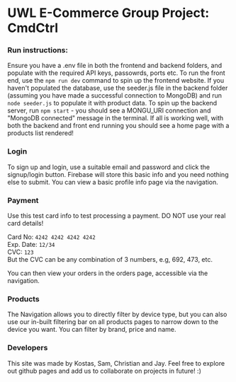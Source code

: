 # UWL E-Commerce Group Project: CmdCtrl

### Run instructions:
Ensure you have a .env file in both the frontend and backend folders, and populate with the required API keys, passowrds, ports etc. To run the front end, use the `npm run dev` command to spin up the frontend website.
If you haven't populated the database, use the seeder.js file in the backend folder (assuming you have made a successful connection to MongoDB) and run `node seeder.js` to populate it with product data.
To spin up the backend server, run `npm start` - you should see a MONGU_URI connection and "MongoDB connected" message in the terminal.
If all is working well, with both the backend and front end running you should see a home page with a products list rendered!


### Login
To sign up and login, use a suitable email and password and click the signup/login button. Firebase will store this basic info and you need nothing else to submit.
You can view a basic profile info page via the navigation.

### Payment

Use this test card info to test processing a payment. DO NOT use your real card details!

Card No: `4242 4242 4242 4242`\
Exp. Date: `12/34`\
CVC: `123`\
But the CVC can be any combination of 3 numbers, e.g, 692, 473, etc.

You can then view your orders in the orders page, accessible via the navigation.


### Products

The Navigation allows you to directly filter by device type, but you can also use our in-built filtering bar on all products pages to narrow down to the device you want. You can filter by brand, price and name.

### Developers

This site was made by Kostas, Sam, Christian and Jay. Feel free to explore out github pages and add us to collaborate on projects in future! :)

